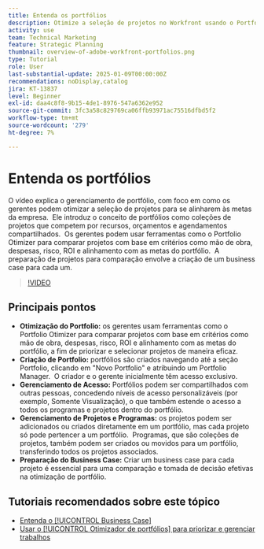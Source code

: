 ```yaml
---
title: Entenda os portfólios
description: Otimize a seleção de projetos no Workfront usando o Portfolio Otimizer, criando portfólios com acesso gerenciado, organizando projetos e programas e preparando casos de negócios para uma tomada de decisão informada.
activity: use
team: Technical Marketing
feature: Strategic Planning
thumbnail: overview-of-adobe-workfront-portfolios.png
type: Tutorial
role: User
last-substantial-update: 2025-01-09T00:00:00Z
recommendations: noDisplay,catalog
jira: KT-13837
level: Beginner
exl-id: daa4c8f8-9b15-4de1-8976-547a6362e952
source-git-commit: 3fc3a58c829769ca06ffb93971ac75516dfbd5f2
workflow-type: tm+mt
source-wordcount: '279'
ht-degree: 7%

---
```


# Entenda os portfólios

O vídeo explica o gerenciamento de portfólio, com foco em como os gerentes podem otimizar a seleção de projetos para se alinharem às metas da empresa. &#x200B; Ele introduz o conceito de portfólios como coleções de projetos que competem por recursos, orçamentos e agendamentos compartilhados. &#x200B; Os gerentes podem usar ferramentas como o Portfolio Otimizer para comparar projetos com base em critérios como mão de obra, despesas, risco, ROI e alinhamento com as metas do portfólio. &#x200B; A preparação de projetos para comparação envolve a criação de um business case para cada um. &#x200B;


>[!VIDEO](https://video.tv.adobe.com/v/3442807/?quality=12&learn=on&enablevpops)

## Principais pontos

* **Otimização do Portfolio:** os gerentes usam ferramentas como o Portfolio Otimizer para comparar projetos com base em critérios como mão de obra, despesas, risco, ROI e alinhamento com as metas do portfólio, a fim de priorizar e selecionar projetos de maneira eficaz.
* **Criação de Portfolio:** portfólios são criados navegando até a seção Portfolio, clicando em &quot;Novo Portfolio&quot; e atribuindo um Portfolio Manager. &#x200B; O criador e o gerente inicialmente têm acesso exclusivo. &#x200B;
* **Gerenciamento de Acesso:** Portfólios podem ser compartilhados com outras pessoas, concedendo níveis de acesso personalizáveis (por exemplo, Somente Visualização), o que também estende o acesso a todos os programas e projetos dentro do portfólio. &#x200B;
* **Gerenciamento de Projetos e Programas:** os projetos podem ser adicionados ou criados diretamente em um portfólio, mas cada projeto só pode pertencer a um portfólio. &#x200B; Programas, que são coleções de projetos, também podem ser criados ou movidos para um portfólio, transferindo todos os projetos associados. &#x200B;
* **Preparação do Business Case:** Criar um business case para cada projeto é essencial para uma comparação e tomada de decisão efetivas na otimização de portfólio. &#x200B;


## Tutoriais recomendados sobre este tópico

* [Entenda o [!UICONTROL Business Case]](/help/portfolios-and-programs/introduction-to-the-business-case.md)
* [Usar o [!UICONTROL Otimizador de portfólios] para priorizar e gerenciar trabalhos](/help/portfolios-and-programs/prioritize-and-manage-work-with-portfolios.md)

